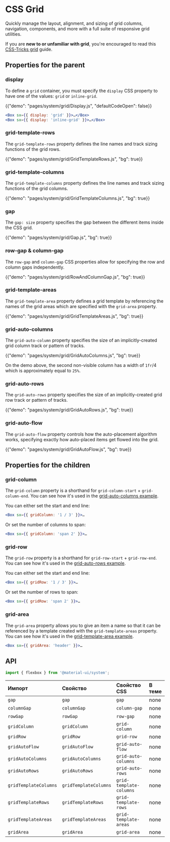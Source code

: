 # CSS Grid

<p class="description">Quickly manage the layout, alignment, and sizing of grid columns, navigation, components, and more with a full suite of responsive grid utilities.</p>

If you are **new to or unfamiliar with grid**, you're encouraged to read this [CSS-Tricks grid](https://css-tricks.com/snippets/css/complete-guide-grid/) guide.

## Properties for the parent

### display

To define a `grid` container, you must specify the `display` CSS property to have one of the values: `grid` or `inline-grid`.

{{"demo": "pages/system/grid/Display.js", "defaultCodeOpen": false}}

```jsx
<Box sx={{ display: 'grid' }}>…</Box>
<Box sx={{ display: 'inline-grid' }}>…</Box>
```

### grid-template-rows

The `grid-template-rows` property defines the line names and track sizing functions of the grid rows.

{{"demo": "pages/system/grid/GridTemplateRows.js", "bg": true}}

### grid-template-columns

The `grid-template-columns` property defines the line names and track sizing functions of the grid columns.

{{"demo": "pages/system/grid/GridTemplateColumns.js", "bg": true}}

### gap

The `gap: size` property specifies the gap between the different items inside the CSS grid.

{{"demo": "pages/system/grid/Gap.js", "bg": true}}

### row-gap & column-gap

The `row-gap` and `column-gap` CSS properties allow for specifying the row and column gaps independently.

{{"demo": "pages/system/grid/RowAndColumnGap.js", "bg": true}}

### grid-template-areas

The `grid-template-area` property defines a grid template by referencing the names of the grid areas which are specified with the `grid-area` property.

{{"demo": "pages/system/grid/GridTemplateAreas.js", "bg": true}}

### grid-auto-columns

The `grid-auto-column` property specifies the size of an implicitly-created grid column track or pattern of tracks.

{{"demo": "pages/system/grid/GridAutoColumns.js", "bg": true}}

On the demo above, the second non-visible column has a width of `1fr`/4 which is approximately equal to `25%`.

### grid-auto-rows

The `grid-auto-rows` property specifies the size of an implicitly-created grid row track or pattern of tracks.

{{"demo": "pages/system/grid/GridAutoRows.js", "bg": true}}

### grid-auto-flow

The `grid-auto-flow` property controls how the auto-placement algorithm works, specifying exactly how auto-placed items get flowed into the grid.

{{"demo": "pages/system/grid/GridAutoFlow.js", "bg": true}}

## Properties for the children

### grid-column

The `grid-column` property is a shorthand for `grid-column-start` + `grid-column-end`. You can see how it's used in the [grid-auto-columns example](/system/grid/#grid-auto-columns).

You can either set the start and end line:

```jsx
<Box sx={{ gridColumn: '1 / 3' }}>…
```

Or set the number of columns to span:

```jsx
<Box sx={{ gridColumn: 'span 2' }}>…
```

### grid-row

The `grid-row` property is a shorthand for `grid-row-start` + `grid-row-end`. You can see how it's used in the [grid-auto-rows example](/system/grid/#grid-auto-rows).

You can either set the start and end line:

```jsx
<Box sx={{ gridRow: '1 / 3' }}>…
```

Or set the number of rows to span:

```jsx
<Box sx={{ gridRow: 'span 2' }}>…
```

### grid-area

The `grid-area` property allows you to give an item a name so that it can be referenced by a template created with the `grid-template-areas` property. You can see how it's used in the [grid-template-area example](/system/grid/#grid-template-areas).

```jsx
<Box sx={{ gridArea: 'header' }}>…
```

## API

```js
import { flexbox } from '@material-ui/system';
```

| Импорт                | Свойство              | Свойство CSS            | В теме |
|:--------------------- |:--------------------- |:----------------------- |:------ |
| `gap`                 | `gap`                 | `gap`                   | none   |
| `columnGap`           | `columnGap`           | `column-gap`            | none   |
| `rowGap`              | `rowGap`              | `row-gap`               | none   |
| `gridColumn`          | `gridColumn`          | `grid-column`           | none   |
| `gridRow`             | `gridRow`             | `grid-row`              | none   |
| `gridAutoFlow`        | `gridAutoFlow`        | `grid-auto-flow`        | none   |
| `gridAutoColumns`     | `gridAutoColumns`     | `grid-auto-columns`     | none   |
| `gridAutoRows`        | `gridAutoRows`        | `grid-auto-rows`        | none   |
| `gridTemplateColumns` | `gridTemplateColumns` | `grid-template-columns` | none   |
| `gridTemplateRows`    | `gridTemplateRows`    | `grid-template-rows`    | none   |
| `gridTemplateAreas`   | `gridTemplateAreas`   | `grid-template-areas`   | none   |
| `gridArea`            | `gridArea`            | `grid-area`             | none   |

